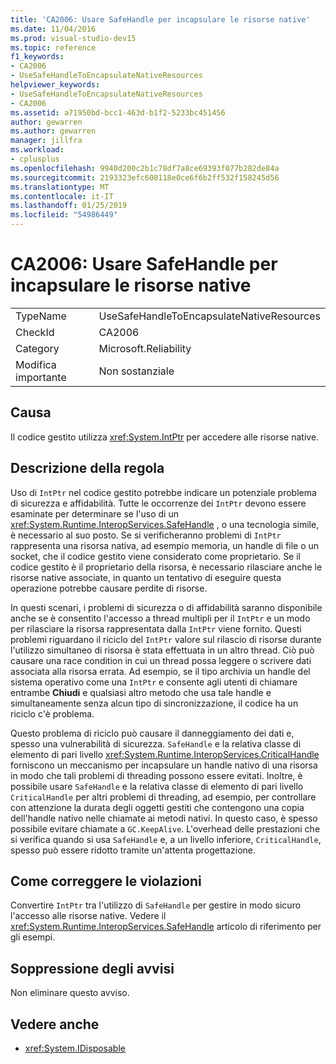 ```yaml
---
title: 'CA2006: Usare SafeHandle per incapsulare le risorse native'
ms.date: 11/04/2016
ms.prod: visual-studio-dev15
ms.topic: reference
f1_keywords:
- CA2006
- UseSafeHandleToEncapsulateNativeResources
helpviewer_keywords:
- UseSafeHandleToEncapsulateNativeResources
- CA2006
ms.assetid: a71950bd-bcc1-463d-b1f2-5233bc451456
author: gewarren
ms.author: gewarren
manager: jillfra
ms.workload:
- cplusplus
ms.openlocfilehash: 9940d200c2b1c78df7a8ce69393f077b282de84a
ms.sourcegitcommit: 2193323efc608118e0ce6f6b2ff532f158245d56
ms.translationtype: MT
ms.contentlocale: it-IT
ms.lasthandoff: 01/25/2019
ms.locfileid: "54986449"
---
```

# <a name="ca2006-use-safehandle-to-encapsulate-native-resources"></a>CA2006: Usare SafeHandle per incapsulare le risorse native

|||
|-|-|
|TypeName|UseSafeHandleToEncapsulateNativeResources|
|CheckId|CA2006|
|Category|Microsoft.Reliability|
|Modifica importante|Non sostanziale|

## <a name="cause"></a>Causa
 Il codice gestito utilizza <xref:System.IntPtr> per accedere alle risorse native.

## <a name="rule-description"></a>Descrizione della regola
 Uso di `IntPtr` nel codice gestito potrebbe indicare un potenziale problema di sicurezza e affidabilità. Tutte le occorrenze dei `IntPtr` devono essere esaminate per determinare se l'uso di un <xref:System.Runtime.InteropServices.SafeHandle> , o una tecnologia simile, è necessario al suo posto. Se si verificheranno problemi di `IntPtr` rappresenta una risorsa nativa, ad esempio memoria, un handle di file o un socket, che il codice gestito viene considerato come proprietario. Se il codice gestito è il proprietario della risorsa, è necessario rilasciare anche le risorse native associate, in quanto un tentativo di eseguire questa operazione potrebbe causare perdite di risorse.

 In questi scenari, i problemi di sicurezza o di affidabilità saranno disponibile anche se è consentito l'accesso a thread multipli per il `IntPtr` e un modo per rilasciare la risorsa rappresentata dalla `IntPtr` viene fornito. Questi problemi riguardano il riciclo del `IntPtr` valore sul rilascio di risorse durante l'utilizzo simultaneo di risorsa è stata effettuata in un altro thread. Ciò può causare una race condition in cui un thread possa leggere o scrivere dati associata alla risorsa errata. Ad esempio, se il tipo archivia un handle del sistema operativo come una `IntPtr` e consente agli utenti di chiamare entrambe **Chiudi** e qualsiasi altro metodo che usa tale handle e simultaneamente senza alcun tipo di sincronizzazione, il codice ha un riciclo c'è problema.

 Questo problema di riciclo può causare il danneggiamento dei dati e, spesso una vulnerabilità di sicurezza. `SafeHandle` e la relativa classe di elemento di pari livello <xref:System.Runtime.InteropServices.CriticalHandle> forniscono un meccanismo per incapsulare un handle nativo di una risorsa in modo che tali problemi di threading possono essere evitati. Inoltre, è possibile usare `SafeHandle` e la relativa classe di elemento di pari livello `CriticalHandle` per altri problemi di threading, ad esempio, per controllare con attenzione la durata degli oggetti gestiti che contengono una copia dell'handle nativo nelle chiamate ai metodi nativi. In questo caso, è spesso possibile evitare chiamate a `GC.KeepAlive`. L'overhead delle prestazioni che si verifica quando si usa `SafeHandle` e, a un livello inferiore, `CriticalHandle`, spesso può essere ridotto tramite un'attenta progettazione.

## <a name="how-to-fix-violations"></a>Come correggere le violazioni

Convertire `IntPtr` tra l'utilizzo di `SafeHandle` per gestire in modo sicuro l'accesso alle risorse native. Vedere il <xref:System.Runtime.InteropServices.SafeHandle> articolo di riferimento per gli esempi.

## <a name="when-to-suppress-warnings"></a>Soppressione degli avvisi

Non eliminare questo avviso.

## <a name="see-also"></a>Vedere anche

- <xref:System.IDisposable>